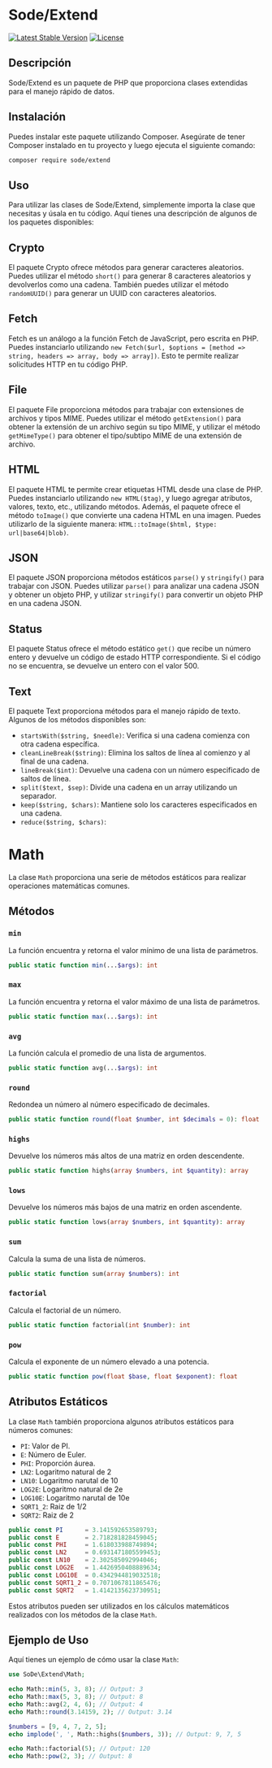 # Sode/Extend

[![Latest Stable Version](https://poser.pugx.org/sode/extend/v)](//packagist.org/packages/sode/extend)
[![License](https://poser.pugx.org/sode/extend/license)](//packagist.org/packages/sode/extend)

## Descripción

Sode/Extend es un paquete de PHP que proporciona clases extendidas para el manejo rápido de datos.

## Instalación

Puedes instalar este paquete utilizando Composer. Asegúrate de tener Composer instalado en tu proyecto y luego ejecuta el siguiente comando:

```bash
composer require sode/extend
```

## Uso

Para utilizar las clases de Sode/Extend, simplemente importa la clase que necesitas y úsala en tu código. Aquí tienes una descripción de algunos de los paquetes disponibles:

## Crypto

El paquete Crypto ofrece métodos para generar caracteres aleatorios. Puedes utilizar el método `short()` para generar 8 caracteres aleatorios y devolverlos como una cadena. También puedes utilizar el método `randomUUID()` para generar un UUID con caracteres aleatorios.

## Fetch

Fetch es un análogo a la función Fetch de JavaScript, pero escrita en PHP. Puedes instanciarlo utilizando `new Fetch($url, $options = [method => string, headers => array, body => array])`. Esto te permite realizar solicitudes HTTP en tu código PHP.

## File

El paquete File proporciona métodos para trabajar con extensiones de archivos y tipos MIME. Puedes utilizar el método `getExtension()` para obtener la extensión de un archivo según su tipo MIME, y utilizar el método `getMimeType()` para obtener el tipo/subtipo MIME de una extensión de archivo.

## HTML

El paquete HTML te permite crear etiquetas HTML desde una clase de PHP. Puedes instanciarlo utilizando `new HTML($tag)`, y luego agregar atributos, valores, texto, etc., utilizando métodos. Además, el paquete ofrece el método `toImage()` que convierte una cadena HTML en una imagen. Puedes utilizarlo de la siguiente manera: `HTML::toImage($html, $type: url|base64|blob)`.

## JSON

El paquete JSON proporciona métodos estáticos `parse()` y `stringify()` para trabajar con JSON. Puedes utilizar `parse()` para analizar una cadena JSON y obtener un objeto PHP, y utilizar `stringify()` para convertir un objeto PHP en una cadena JSON.

## Status

El paquete Status ofrece el método estático `get()` que recibe un número entero y devuelve un código de estado HTTP correspondiente. Si el código no se encuentra, se devuelve un entero con el valor 500.

## Text

El paquete Text proporciona métodos para el manejo rápido de texto. Algunos de los métodos disponibles son:

- `startsWith($string, $needle)`: Verifica si una cadena comienza con otra cadena específica.
- `cleanLineBreak($string)`: Elimina los saltos de línea al comienzo y al final de una cadena.
- `lineBreak($int)`: Devuelve una cadena con un número especificado de saltos de línea.
- `split($text, $sep)`: Divide una cadena en un array utilizando un separador.
- `keep($string, $chars)`: Mantiene solo los caracteres especificados en una cadena.
- `reduce($string, $chars)`:

# Math

La clase `Math` proporciona una serie de métodos estáticos para realizar operaciones matemáticas comunes.

## Métodos

### `min`

La función encuentra y retorna el valor mínimo de una lista de parámetros.

```php
public static function min(...$args): int
```

### `max`

La función encuentra y retorna el valor máximo de una lista de parámetros.

```php
public static function max(...$args): int
```

### `avg`

La función calcula el promedio de una lista de argumentos.

```php
public static function avg(...$args): int
```

### `round`

Redondea un número al número especificado de decimales.

```php
public static function round(float $number, int $decimals = 0): float
```

### `highs`

Devuelve los números más altos de una matriz en orden descendente.

```php
public static function highs(array $numbers, int $quantity): array
```

### `lows`

Devuelve los números más bajos de una matriz en orden ascendente.

```php
public static function lows(array $numbers, int $quantity): array
```

### `sum`

Calcula la suma de una lista de números.

```php
public static function sum(array $numbers): int
```

### `factorial`

Calcula el factorial de un número.

```php
public static function factorial(int $number): int
```

### `pow`

Calcula el exponente de un número elevado a una potencia.

```php
public static function pow(float $base, float $exponent): float
```

## Atributos Estáticos

La clase `Math` también proporciona algunos atributos estáticos para números comunes:

- `PI`: Valor de PI.
- `E`: Número de Euler.
- `PHI`: Proporción áurea.
- `LN2`: Logaritmo natural de 2
- `LN10`: Logaritmo narutal de 10
- `LOG2E`: Logaritmo natural de 2e
- `LOG10E`: Logaritmo narutal de 10e
- `SQRT1_2`: Raiz de 1/2
- `SQRT2`: Raiz de 2

```php
public const PI      = 3.141592653589793;
public const E       = 2.718281828459045;
public const PHI     = 1.618033988749894;
public const LN2     = 0.6931471805599453;
public const LN10    = 2.302585092994046;
public const LOG2E   = 1.4426950408889634;
public const LOG10E  = 0.4342944819032518;
public const SQRT1_2 = 0.7071067811865476;
public const SQRT2   = 1.4142135623730951;
```

Estos atributos pueden ser utilizados en los cálculos matemáticos realizados con los métodos de la clase `Math`.

## Ejemplo de Uso

Aquí tienes un ejemplo de cómo usar la clase `Math`:

```php
use SoDe\Extend\Math;

echo Math::min(5, 3, 8); // Output: 3
echo Math::max(5, 3, 8); // Output: 8
echo Math::avg(2, 4, 6); // Output: 4
echo Math::round(3.14159, 2); // Output: 3.14

$numbers = [9, 4, 7, 2, 5];
echo implode(', ', Math::highs($numbers, 3)); // Output: 9, 7, 5

echo Math::factorial(5); // Output: 120
echo Math::pow(2, 3); // Output: 8
```
